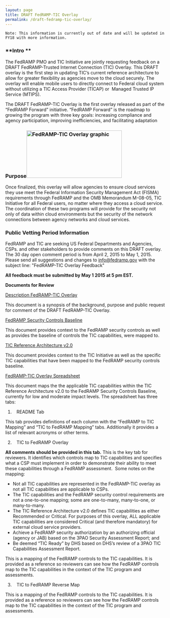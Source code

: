 ```yaml
---
layout: page
title: DRAFT FedRAMP-TIC Overlay
permalink: /draft-fedramp-tic-overlay/
---
```


`Note: This information is currently out of date and will be updated in FY18 with more information.`

### **Intro **

The FedRAMP PMO and TIC Initiative are jointly requesting feedback on a DRAFT FedRAMP-Trusted Internet Connection (TIC) Overlay. This DRAFT overlay is the first step in updating TIC’s current reference architecture to allow for greater flexibility as agencies move to the cloud securely. The overlay will enable mobile users to directly connect to Federal cloud system without utilizing a TIC Access Provider (TICAP) or  Managed Trusted IP Service (MTIPS).

The DRAFT FedRAMP-TIC Overlay is the first overlay released as part of the “FedRAMP Forward” initiative. “FedRAMP Forward” is the roadmap to growing the program with three key goals: increasing compliance and agency participation, improving inefficiencies, and facilitating adaptation

### **Purpose<img class="alignnone size-medium wp-image-25692 alignright" src="https://s3.amazonaws.com/sitesusa/wp-content/uploads/sites/482/2015/04/FedRAMP-TIC-Overlay-graphic-300x149.jpg" alt="FedRAMP-TIC Overlay graphic" width="300" height="149" srcset="https://s3.amazonaws.com/sitesusa/wp-content/uploads/sites/482/2015/04/FedRAMP-TIC-Overlay-graphic-300x149.jpg 300w, https://s3.amazonaws.com/sitesusa/wp-content/uploads/sites/482/2015/04/FedRAMP-TIC-Overlay-graphic-1024x511.jpg 1024w" sizes="(max-width: 300px) 100vw, 300px" />**

Once finalized, this overlay will allow agencies to ensure cloud services they use meet the Federal Information Security Management Act (FISMA) requirements through FedRAMP and the OMB Memorandum M-08-05, TIC Initiative for all Federal users, no matter where they access a cloud service. The coordination of these two programs will provide for the security not only of data within cloud environments but the security of the network connections between agency networks and cloud services.

### **Public Vetting Period Information**

FedRAMP and TIC are seeking US Federal Departments and Agencies, CSPs. and other stakeholders to provide comments on this DRAFT overlay. The 30 day open comment period is from April 2, 2015 to May 1, 2015. Please send all suggestions and changes to info@fedramp.gov with the subject line: "FedRAMP-TIC Overlay Feedback" 

**All feedback must be submitted by May 1 2015 at 5 pm EST.**

**Documents for Review**

[Description FedRAMP-TIC Overlay](https://s3.amazonaws.com/sitesusa/wp-content/uploads/sites/482/2015/04/Description-FT-Overlay.docx)

This document is a synopsis of the background, purpose and public request for comment of the DRAFT FedRAMP-TIC Overlay.

[FedRAMP Security Controls Baseline](https://s3.amazonaws.com/sitesusa/wp-content/uploads/sites/482/2015/04/FedRAMP-Security-Controls-Baseline-rev4-FINAL.xlsx)

This document provides context to the FedRAMP security controls as well as provides the baseline of controls the TIC capabilities, were mapped to.

[TIC Reference Architecture v2.0](https://s3.amazonaws.com/sitesusa/wp-content/uploads/sites/482/2015/04/TIC_Ref_Arch_v2-0_2013.pdf)

This document provides context to the TIC Initiative as well as the specific TIC capabilities that have been mapped to the FedRAMP security controls baseline.

[FedRAMP-TIC Overlay Spreadsheet](https://s3.amazonaws.com/sitesusa/wp-content/uploads/sites/482/2015/04/FT-DRAFT-Overlay-FINAL.xls)

This document maps the the applicable TIC capabilities within the TIC Reference Architecture v2.0 to the FedRAMP Security Controls Baseline, currently for low and moderate impact levels. The spreadsheet has three tabs:

  1.    README Tab

This tab provides definitions of each column with the “FedRAMP to TIC Mapping” and “TIC to FedRAMP Mapping” tabs. Additionally it provides a list of relevant acronyms or other terms.

<ol start="2">
  <li>
       TIC to FedRAMP Overlay
  </li>
</ol>

**All comments should be provided in this tab.** This is the key tab for reviewers. It identifies which controls map to TIC capabilities and specifies what a CSP must implement in order to demonstrate their ability to meet these capabilities through a FedRAMP assessment.  Some notes on the mapping:

  * Not all TIC capabilities are represented in the FedRAMP-TIC overlay as not all TIC capabilities are applicable to CSPs.
  * The TIC capabilities and the FedRAMP security control requirements are not a one-to-one mapping; some are one-to-many, many-to-one, or many-to-many.
  * The TIC Reference Architecture v2.0 defines TIC capabilities as either Recommended or Critical. For purposes of this overlay, ALL applicable TIC capabilities are considered Critical (and therefore mandatory) for external cloud service providers.
  * Achieve a FedRAMP security authorization by an authorizing official (agency or JAB) based on the 3PAO Security Assessment Report; and
  * Be deemed “TIC Ready” by DHS based on DHS’s review of a 3PAO TIC Capabilities Assessment Report.

This is a mapping of the FedRAMP controls to the TIC capabilities. It is provided as a reference so reviewers can see how the FedRAMP controls map to the TIC capabilities in the context of the TIC program and assessments.

<ol start="3">
  <li>
       TIC to FedRAMP Reverse Map
  </li>
</ol>

This is a mapping of the FedRAMP controls to the TIC capabilities. It is provided as a reference so reviewers can see how the FedRAMP controls map to the TIC capabilities in the context of the TIC program and assessments.

